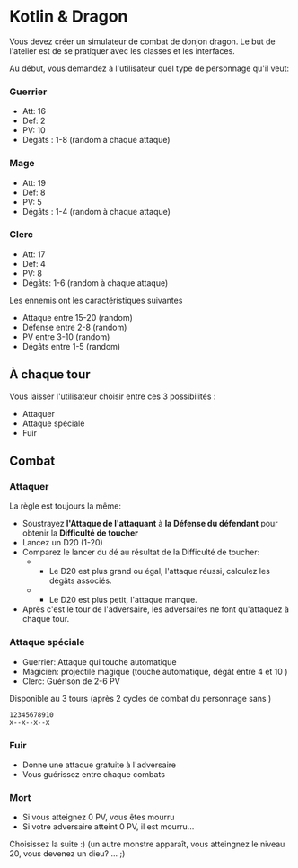 # Kotlin & Dragon

Vous devez créer un simulateur de combat de donjon dragon. Le but de l'atelier est de se pratiquer avec les classes et les interfaces.

Au début, vous demandez à l'utilisateur quel type de personnage qu'il veut:

### Guerrier   
* Att: 16  
* Def: 2 
* PV: 10 
* Dégâts : 1-8 (random à chaque attaque)

### Mage
* Att: 19  
* Def: 8 
* PV: 5  
* Dégâts : 1-4 (random à chaque attaque)

### Clerc     
* Att: 17  
* Def: 4 
* PV: 8
* Dégâts: 1-6 (random à chaque attaque)

Les ennemis ont les caractéristiques suivantes

* Attaque entre 15-20 (random)
* Défense entre 2-8 (random)
* PV entre 3-10 (random)
* Dégâts entre 1-5 (random)

## À chaque tour

Vous laisser l'utilisateur choisir entre ces 3 possibilités :

* Attaquer
* Attaque spéciale
* Fuir

## Combat

### Attaquer

La règle est toujours la même:

* Soustrayez **l'Attaque de l'attaquant** à **la Défense du défendant** pour obtenir la **Difficulté de toucher**
* Lancez un D20 (1-20) 
* Comparez le lancer du dé au résultat de la Difficulté de toucher:
  * * Le D20 est plus grand ou égal, l'attaque réussi­, calculez les dégâts associés. 
  * * Le D20 est plus petit, l'attaque manque.
* Après c'est le tour de l'adversaire, les adversaires ne font qu'attaquez à chaque tour.

### Attaque spéciale

* Guerrier: Attaque qui touche automatique
* Magicien: projectile magique (touche automatique, dégât entre 4 et 10 )
* Clerc: Guérison de 2-6 PV

Disponible au 3 tours (après 2 cycles de combat du personnage sans )

```
12345678910
X--X--X--X
```

### Fuir

* Donne une attaque gratuite à l'adversaire
* Vous guérissez entre chaque combats

### Mort

* Si vous atteignez 0 PV, vous êtes mourru
* Si votre adversaire atteint 0 PV, il est mourru... 
 
Choisissez la suite :) (un autre monstre apparaît, vous atteingnez le niveau 20, vous devenez un dieu? ... ;)